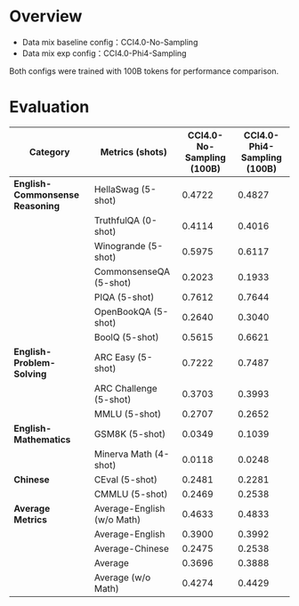 # Overview
- Data mix baseline config：CCI4.0-No-Sampling
- Data mix exp config：CCI4.0-Phi4-Sampling
  
Both configs were trained with 100B tokens for performance comparison.

# Evaluation
| Category                    | Metrics (shots)      | CCI4.0-No-Sampling (100B) | CCI4.0-Phi4-Sampling (100B) |
|----------------------------|----------------------|----------------------------|------------------------------|
| **English-Commonsense Reasoning** | HellaSwag (5-shot)       | 0.4722                     | 0.4827                       |
|                            | TruthfulQA (0-shot)     | 0.4114                     | 0.4016                       |
|                            | Winogrande (5-shot)     | 0.5975                     | 0.6117                       |
|                            | CommonsenseQA (5-shot)  | 0.2023                     | 0.1933                       |
|                            | PIQA (5-shot)           | 0.7612                     | 0.7644                       |
|                            | OpenBookQA (5-shot)     | 0.2640                     | 0.3040                       |
|                            | BoolQ (5-shot)          | 0.5615                     | 0.6621                       |
| **English-Problem-Solving**| ARC Easy (5-shot)       | 0.7222                     | 0.7487                       |
|                            | ARC Challenge (5-shot)  | 0.3703                     | 0.3993                       |
|                            | MMLU (5-shot)           | 0.2707                     | 0.2652                       |
| **English-Mathematics**    | GSM8K (5-shot)          | 0.0349                     | 0.1039                       |
|                            | Minerva Math (4-shot)   | 0.0118                     | 0.0248                       |
| **Chinese**                | CEval (5-shot)          | 0.2481                     | 0.2281                       |
|                            | CMMLU (5-shot)          | 0.2469                     | 0.2538                       |
| **Average Metrics**        | Average-English (w/o Math) | 0.4633                 | 0.4833                       |
|                            | Average-English         | 0.3900                     | 0.3992                       |
|                            | Average-Chinese         | 0.2475                     | 0.2538                       |
|                            | Average                 | 0.3696                     | 0.3888                       |
|                            | Average (w/o Math)      | 0.4274                     | 0.4429                       |
